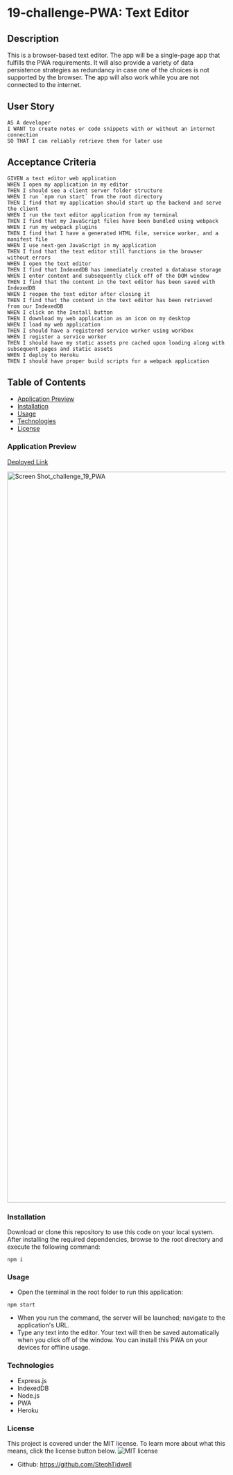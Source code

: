 # 19-challenge-PWA: Text Editor


## Description
This is a browser-based text editor. The app will be a single-page app that fulfills the PWA requirements. It will also provide a variety of data persistence strategies as redundancy in case one of the choices is not supported by the browser. The app will also work while you are not connected to the internet.


## User Story
```
AS A developer
I WANT to create notes or code snippets with or without an internet connection
SO THAT I can reliably retrieve them for later use
```
## Acceptance Criteria
```
GIVEN a text editor web application
WHEN I open my application in my editor
THEN I should see a client server folder structure
WHEN I run `npm run start` from the root directory
THEN I find that my application should start up the backend and serve the client
WHEN I run the text editor application from my terminal
THEN I find that my JavaScript files have been bundled using webpack
WHEN I run my webpack plugins
THEN I find that I have a generated HTML file, service worker, and a manifest file
WHEN I use next-gen JavaScript in my application
THEN I find that the text editor still functions in the browser without errors
WHEN I open the text editor
THEN I find that IndexedDB has immediately created a database storage
WHEN I enter content and subsequently click off of the DOM window
THEN I find that the content in the text editor has been saved with IndexedDB
WHEN I reopen the text editor after closing it
THEN I find that the content in the text editor has been retrieved from our IndexedDB
WHEN I click on the Install button
THEN I download my web application as an icon on my desktop
WHEN I load my web application
THEN I should have a registered service worker using workbox
WHEN I register a service worker
THEN I should have my static assets pre cached upon loading along with subsequent pages and static assets
WHEN I deploy to Heroku
THEN I should have proper build scripts for a webpack application
```
## Table of Contents

- [Application Preview](#application-preview)
- [Installation](#installation)
- [Usage](#usage)
- [Technologies](#technologies)
- [License](#license)

### Application Preview

[Deployed Link](https://guarded-cliffs-83260.herokuapp.com/)



<img width="1680" alt="Screen Shot_challenge_19_PWA" src="https://user-images.githubusercontent.com/113862737/226134951-a6ced9d7-cf8e-49e0-84de-48f1ddd1651b.png">



### Installation
Download or clone this repository to use this code on your local system. After installing the required dependencies, browse to the root directory and execute the following command:
```
npm i 
```
### Usage

- Open the terminal in the root folder to run this application:
```
npm start
```
- When you run the command, the server will be launched; navigate to the application's URL.
- Type any text into the editor. Your text will then be saved automatically when you click off of the window. 
You can install this PWA on your devices for offline usage.

### Technologies

- Express.js
- IndexedDB
- Node.js
- PWA
- Heroku

### License 
This project is covered under the MIT license. To learn more about what this means, click the license button below.
![MIT license](https://img.shields.io/badge/License-MIT-blue.svg)
* Github: https://github.com/StephTidwell
